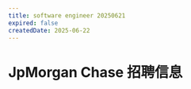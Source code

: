 ```yaml
---
title: software engineer 20250621
expired: false
createdDate: 2025-06-22
---
```


# JpMorgan Chase 招聘信息

<JobPostingTable job-posting-json-path="jpmorgan-chase/data/software-engineer-20250621-2.json" />

